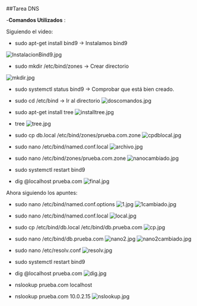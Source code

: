 ##Tarea DNS

-**Comandos Utilizados** :

Siguiendo el video:

- sudo apt-get install bind9 -> Instalamos bind9 

![InstalacionBind9.jpg](C:\Users\Raquel\Documents\GitHub\Despliegue\DNS\DNSserver\Imagen\InstalacionBind9.jpg)

- sudo mkdir /etc/bind/zones -> Crear directorio

![mkdir.jpg](C:\Users\Raquel\Documents\GitHub\Despliegue\DNS\DNSserver\Imagen\mkdir.jpg)

- sudo systemctl status bind9 -> Comprobar que está bien creado.
- sudo cd /etc/bind -> Ir al directorio
![doscomandos.jpg](C:\Users\Raquel\Documents\GitHub\Despliegue\DNS\DNSserver\Imagen\doscomandos.jpg)

- sudo apt-get install tree 
![installtree.jpg](C:\Users\Raquel\Documents\GitHub\Despliegue\DNS\DNSserver\Imagen\installtree.jpg)

-  tree
![tree.jpg](C:\Users\Raquel\Documents\GitHub\Despliegue\DNS\DNSserver\Imagen\tree.jpg)

- sudo cp db.local /etc/bind/zones/prueba.com.zone
![cpdblocal.jpg](C:\Users\Raquel\Documents\GitHub\Despliegue\DNS\DNSserver\Imagen\cpdblocal.jpg)

- sudo nano /etc/bind/named.conf.local 
![archivo.jpg](C:\Users\Raquel\Documents\GitHub\Despliegue\DNS\DNSserver\Imagen\archivo.jpg)

- sudo nano /etc/bind/zones/prueba.com.zone
![nanocambiado.jpg](C:\Users\Raquel\Documents\GitHub\Despliegue\DNS\DNSserver\Imagen\nanocambiado.jpg)

- sudo systemctl restart bind9
- dig @localhost prueba.com
![final.jpg](C:\Users\Raquel\Documents\GitHub\Despliegue\DNS\DNSserver\Imagen\final.jpg)




Ahora siguiendo los apuntes:

- sudo nano /etc/bind/named.conf.options
![1.jpg](C:\Users\Raquel\Documents\GitHub\Despliegue\DNS\DNSserver\Imagen\1.jpg)
![1cambiado.jpg](C:\Users\Raquel\Documents\GitHub\Despliegue\DNS\DNSserver\Imagen\1cambiado.jpg)


- sudo nano /etc/bind/named.conf.local
![local.jpg](C:\Users\Raquel\Documents\GitHub\Despliegue\DNS\DNSserver\Imagen\local.jpg)

- sudo cp /etc/bind/db.local /etc/bind/db.prueba.com
![cp.jpg](C:\Users\Raquel\Documents\GitHub\Despliegue\DNS\DNSserver\Imagen\cp.jpg)

- sudo nano /etc/bind/db.prueba.com
![nano2.jpg](C:\Users\Raquel\Documents\GitHub\Despliegue\DNS\DNSserver\Imagen\nano2.jpg)
![nano2cambiado.jpg](C:\Users\Raquel\Documents\GitHub\Despliegue\DNS\DNSserver\Imagen\nano2cambiado.jpg)

- sudo nano /etc/resolv.conf
![resolv.jpg](C:\Users\Raquel\Documents\GitHub\Despliegue\DNS\DNSserver\Imagen\resolv.jpg)

- sudo systemctl restart bind9
- dig @localhost prueba.com
![dig.jpg](C:\Users\Raquel\Documents\GitHub\Despliegue\DNS\DNSserver\Imagen\dig.jpg)

- nslookup prueba.com localhost
- nslookup prueba.com 10.0.2.15
![nslookup.jpg](C:\Users\Raquel\Documents\GitHub\Despliegue\DNS\DNSserver\Imagen\nslookup.jpg)